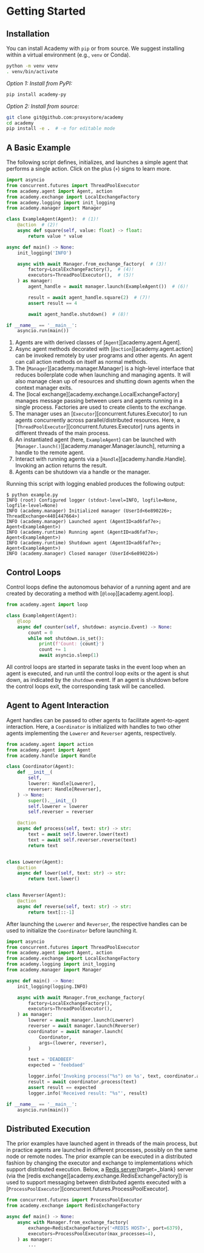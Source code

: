 # Getting Started

## Installation

You can install Academy with `pip` or from source.
We suggest installing within a virtual environment (e.g., `venv` or Conda).
```bash
python -m venv venv
. venv/bin/activate
```

*Option 1: Install from PyPI:*
```bash
pip install academy-py
```

*Option 2: Install from source:*
```bash
git clone git@github.com:proxystore/academy
cd academy
pip install -e .  # -e for editable mode
```

## A Basic Example

The following script defines, initializes, and launches a simple agent that performs a single action.
Click on the plus (`+`) signs to learn more.

```python title="example.py" linenums="1"
import asyncio
from concurrent.futures import ThreadPoolExecutor
from academy.agent import Agent, action
from academy.exchange import LocalExchangeFactory
from academy.logging import init_logging
from academy.manager import Manager

class ExampleAgent(Agent):  # (1)!
    @action  # (2)!
    async def square(self, value: float) -> float:
        return value * value

async def main() -> None:
    init_logging('INFO')

    async with await Manager.from_exchange_factory(  # (3)!
        factory=LocalExchangeFactory(),  # (4)!
        executors=ThreadPoolExecutor(),  # (5)!
    ) as manager:
        agent_handle = await manager.launch(ExampleAgent())  # (6)!

        result = await agent_handle.square(2)  # (7)!
        assert result == 4

        await agent_handle.shutdown()  # (8)!

if __name__ == '__main__':
    asyncio.run(main())
```

1. Agents are with derived classes of [`Agent`][academy.agent.Agent].
2. Async agent methods decorated with [`@action`][academy.agent.action] can be invoked remotely by user programs and other agents. An agent can call action methods on itself as normal methods.
3. The [`Manager`][academy.manager.Manager] is a high-level interface that reduces boilerplate code when launching and managing agents. It will also manage clean up of resources and shutting down agents when the context manager exits.
4. The [local exchange][academy.exchange.LocalExchangeFactory] manages message passing between users and agents running in a single process. Factories are used to create clients to the exchange.
5. The manager uses an [`Executor`][concurrent.futures.Executor] to run agents concurrently across parallel/distributed resources. Here, a [`ThreadPoolExecutor`][concurrent.futures.Executor] runs agents in different threads of the main process.
6. An instantiated agent (here, `ExampleAgent`) can be launched with [`Manager.launch()`][academy.manager.Manager.launch], returning a handle to the remote agent.
7. Interact with running agents via a [`Handle`][academy.handle.Handle]. Invoking an action returns the result.
8. Agents can be shutdown via a handle or the manager.

Running this script with logging enabled produces the following output:
```
$ python example.py
INFO (root) Configured logger (stdout-level=INFO, logfile=None, logfile-level=None)
INFO (academy.manager) Initialized manager (UserId<6e890226>; ThreadExchange<4401447664>)
INFO (academy.manager) Launched agent (AgentID<ad6faf7e>; Agent<ExampleAgent>)
INFO (academy.runtime) Running agent (AgentID<ad6faf7e>; Agent<ExampleAgent>)
INFO (academy.runtime) Shutdown agent (AgentID<ad6faf7e>; Agent<ExampleAgent>)
INFO (academy.manager) Closed manager (UserId<6e890226>)
```

## Control Loops

Control loops define the autonomous behavior of a running agent and are created by decorating a method with [`@loop`][academy.agent.loop].

```python
from academy.agent import loop

class ExampleAgent(Agent):
    @loop
    async def counter(self, shutdown: asyncio.Event) -> None:
        count = 0
        while not shutdown.is_set():
            print(f'Count: {count}')
            count += 1
            await asyncio.sleep(1)
```

All control loops are started in separate tasks in the event loop when an agent is executed, and run until the control loop exits or the agent is shut down, as indicated by the `shutdown` event.
If an agent is shutdown before the control loops exit, the corresponding task will be cancelled.

## Agent to Agent Interaction

Agent handles can be passed to other agents to facilitate agent-to-agent interaction.
Here, a `Coordinator` is initialized with handles to two other agents implementing the `Lowerer` and `Reverser` agents, respectively.

```python
from academy.agent import action
from academy.agent import Agent
from academy.handle import Handle

class Coordinator(Agent):
    def __init__(
        self,
        lowerer: Handle[Lowerer],
        reverser: Handle[Reverser],
    ) -> None:
        super().__init__()
        self.lowerer = lowerer
        self.reverser = reverser

    @action
    async def process(self, text: str) -> str:
        text = await self.lowerer.lower(text)
        text = await self.reverser.reverse(text)
        return text


class Lowerer(Agent):
    @action
    async def lower(self, text: str) -> str:
        return text.lower()


class Reverser(Agent):
    @action
    async def reverse(self, text: str) -> str:
        return text[::-1]
```

After launching the `Lowerer` and `Reverser`, the respective handles can be used to initialize the `Coordinator` before launching it.

```python
import asyncio
from concurrent.futures import ThreadPoolExecutor
from academy.agent import Agent, action
from academy.exchange import LocalExchangeFactory
from academy.logging import init_logging
from academy.manager import Manager

async def main() -> None:
    init_logging(logging.INFO)

    async with await Manager.from_exchange_factory(
        factory=LocalExchangeFactory(),
        executors=ThreadPoolExecutor(),
    ) as manager:
        lowerer = await manager.launch(Lowerer)
        reverser = await manager.launch(Reverser)
        coordinator = await manager.launch(
            Coordinator,
            args=(lowerer, reverser),
        )

        text = 'DEADBEEF'
        expected = 'feebdaed'

        logger.info('Invoking process("%s") on %s', text, coordinator.agent_id)
        result = await coordinator.process(text)
        assert result == expected
        logger.info('Received result: "%s"', result)

if __name__ == '__main__':
    asyncio.run(main())
```

## Distributed Execution

The prior examples have launched agent in threads of the main process, but in practice agents are launched in different processes, possibly on the same node or remote nodes.
The prior example can be executed in a distributed fashion by changing the executor and exchange to implementations which support distributed execution.
Below, a [Redis server](https://redis.io/){target=_blank} server (via the [redis exchange][academy.exchange.RedisExchangeFactory]) is used to support messaging between distributed agents executed with a [`ProcessPoolExecutor`][concurrent.futures.ProcessPoolExecutor].

```python
from concurrent.futures import ProcessPoolExecutor
from academy.exchange import RedisExchangeFactory

async def main() -> None:
    async with Manager.from_exchange_factory(
        exchange=RedisExchangeFactory('<REDIS HOST>', port=6379),
        executors=ProcessPoolExecutor(max_processes=4),
    ) as manager:
        ...
```
